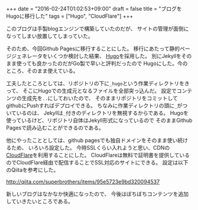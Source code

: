 +++
date = "2016-02-24T01:02:53+09:00"
draft = false
title = "ブログをHugoに移行した"
tags  = ["Hugo", "CloudFlare"]
+++

このブログは手製blogエンジンで構築していたのだが、
サイトの管理が面倒になってしまい放置してしまっていた。


そのため、今回Github Pagesに移行することにした。
移行にあたって静的ページジェネレータをいくつか検討した結果、
[Hugo](https://gohugo.io/)を採用した。
別にJekyllをそのまま使っても良かったのだがGo製で早いと評判だったので
Hugoにした。今のところ、そのまま使えている。


工夫したところとしては、リポジトリの下に`_hugo`という作業ディレクトリをきって、
そこにHugoでの生成元となるファイルを全部突っ込んだ。
設定でコンテンツの生成先を`..`にしておいたので、
そのままリポジトリをコミットしてgithubにPushすればデプロイできる。
ちなみに作業ディレクトリの頭に`_`がついているのは、
Jekyllは`_`付きのディレクトリを無視するからである。
Hugoを使っているけど、リポジトリ自体はJekyll形式になっているので
そのままGithub Pagesで読み込むことができるのである。


他にやったこととしては、github pagesでも独自ドメインをそのまま使い続けるため、
いろいろ設定した。
今時SSLくらい入れようと思い、CDNの[CloudFlare](https://www.cloudflare.com)を利用することにした。
CloudFlareは無料で証明書を提供しているのでCloudFlare経由で配信することでSSL対応のサイトにできる。
設定は以下のQiitaを参考にした。

http://qiita.com/superbrothers/items/95e5723e9bd320094537

新しいブログはなかなか快適になったので、
今後はぼちぼちコンテンツを追加していきたいところである。
